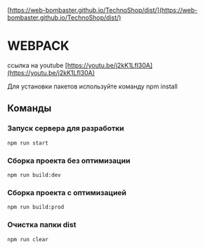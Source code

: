 

[https://web-bombaster.github.io/TechnoShop/dist/](https://web-bombaster.github.io/TechnoShop/dist/)

# WEBPACK

ссылка на youtube [https://youtu.be/j2kK1Lfl30A](https://youtu.be/j2kK1Lfl30A)

Для установки пакетов используйте команду npm install

## Команды

### Запуск сервера для разработки
```shell
npm run start
```

### Сборка проекта без оптимизации
```shell
npm run build:dev
```

### Сборка проекта с оптимизацией
```shell
npm run build:prod
```

### Очистка папки dist
```shell
npm run clear
```
